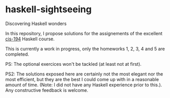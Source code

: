 # haskell-sightseeing
Discovering Haskell wonders

In this repository, I propose solutions for the assignements of the excellent [cis-194](http://www.seas.upenn.edu/~cis194/spring13/) Haskell course.

This is currently a work in progress, only the homeworks 1, 2, 3, 4 and 5 are completed.

PS: The optional exercices won't be tackled (at least not at first).

PS2: The solutions exposed here are certainly not the most elegant nor the most efficient, but they are the best I could come up with in a reasonable amount of time.
(Note: I did not have any Haskell experience prior to this.). Any constructive feedback is welcome.
